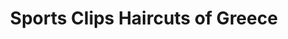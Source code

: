 ---
title: "Sports Clips Haircuts of Greece"
url: /greece/sports-clips-haircuts-of-greece/
shop: hairdresser
---